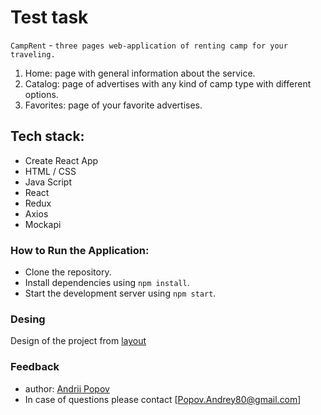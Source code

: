 # Test task

`CampRent` - `three pages web-application of renting camp for your traveling.`

1. Home: page with general information about the service.
2. Catalog: page of advertises with any kind of camp type with different options.
3. Favorites: page of your favorite advertises.

## Tech stack:

* Create React App
* HTML / CSS
* Java Script
* React
* Redux
* Axios
* Mockapi

### How to Run the Application:
* Clone the repository.
* Install dependencies using `npm install`.
* Start the development server using `npm start`.


### Desing
Design of the project from [layout](https://www.figma.com/file/fnMWH0eBB7NnoqdAiiKWsQ/Test?type=design&node-id=0-1&mode=design "Figma link")

  ### Feedback
- author: [Andrii Popov](https://github.com/Andrii0207/rent-camp-app "project link")
- In case of questions please contact [Popov.Andrey80@gmail.com]
